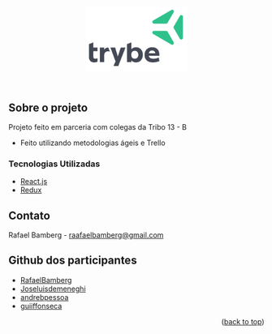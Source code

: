<header>
  <img width="200px" src="9814df697eaf49815d7df109110815ff887b3457.png" alt="" />
</header>

<!-- Sobre o projeto -->
## Sobre o projeto

Projeto feito em parceria com colegas da Tribo 13 - B
* Feito utilizando metodologias ágeis e Trello

### Tecnologias Utilizadas

* [React.js](https://reactjs.org/)
* [Redux](https://reactjs.org/)


<!-- Contato -->
## Contato

Rafael Bamberg - raafaelbamberg@gmail.com


<!-- Github dos participantes -->
## Github dos participantes
* [RafaelBamberg](https://github.com/RafaelBamberg)
* [Joseluisdemeneghi](https://github.com/Joseluisdemeneghi)
* [andrebpessoa](https://github.com/andrebpessoa)
* [guiiffonseca](https://github.com/guiiffonseca)

<p align="right">(<a href="#top">back to top</a>)</p>
